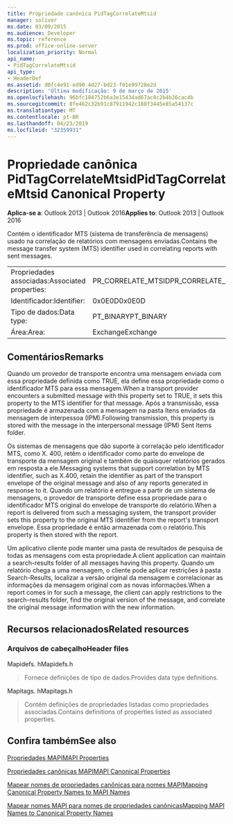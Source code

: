 ```yaml
---
title: Propriedade canônica PidTagCorrelateMtsid
manager: soliver
ms.date: 03/09/2015
ms.audience: Developer
ms.topic: reference
ms.prod: office-online-server
localization_priority: Normal
api_name:
- PidTagCorrelateMtsid
api_type:
- HeaderDef
ms.assetid: d0fc4e91-ed90-4d27-bd23-f01e99728e2d
description: 'Última modificação: 9 de março de 2015'
ms.openlocfilehash: 96bfc184752b6a3e15434ad67ac8c2b4b26cac4b
ms.sourcegitcommit: 8fe462c32b91c87911942c188f3445e85a54137c
ms.translationtype: MT
ms.contentlocale: pt-BR
ms.lasthandoff: 04/23/2019
ms.locfileid: "32359931"
---
```

# <a name="pidtagcorrelatemtsid-canonical-property"></a><span data-ttu-id="80e53-103">Propriedade canônica PidTagCorrelateMtsid</span><span class="sxs-lookup"><span data-stu-id="80e53-103">PidTagCorrelateMtsid Canonical Property</span></span>

  
  
<span data-ttu-id="80e53-104">**Aplica-se a**: Outlook 2013 | Outlook 2016</span><span class="sxs-lookup"><span data-stu-id="80e53-104">**Applies to**: Outlook 2013 | Outlook 2016</span></span> 
  
<span data-ttu-id="80e53-105">Contém o identificador MTS (sistema de transferência de mensagens) usado na correlação de relatórios com mensagens enviadas.</span><span class="sxs-lookup"><span data-stu-id="80e53-105">Contains the message transfer system (MTS) identifier used in correlating reports with sent messages.</span></span>
  
|||
|:-----|:-----|
|<span data-ttu-id="80e53-106">Propriedades associadas:</span><span class="sxs-lookup"><span data-stu-id="80e53-106">Associated properties:</span></span>  <br/> |<span data-ttu-id="80e53-107">PR_CORRELATE_MTSID</span><span class="sxs-lookup"><span data-stu-id="80e53-107">PR_CORRELATE_MTSID</span></span>  <br/> |
|<span data-ttu-id="80e53-108">Identificador:</span><span class="sxs-lookup"><span data-stu-id="80e53-108">Identifier:</span></span>  <br/> |<span data-ttu-id="80e53-109">0x0E0D</span><span class="sxs-lookup"><span data-stu-id="80e53-109">0x0E0D</span></span>  <br/> |
|<span data-ttu-id="80e53-110">Tipo de dados:</span><span class="sxs-lookup"><span data-stu-id="80e53-110">Data type:</span></span>  <br/> |<span data-ttu-id="80e53-111">PT_BINARY</span><span class="sxs-lookup"><span data-stu-id="80e53-111">PT_BINARY</span></span>  <br/> |
|<span data-ttu-id="80e53-112">Área:</span><span class="sxs-lookup"><span data-stu-id="80e53-112">Area:</span></span>  <br/> |<span data-ttu-id="80e53-113">Exchange</span><span class="sxs-lookup"><span data-stu-id="80e53-113">Exchange</span></span>  <br/> |
   
## <a name="remarks"></a><span data-ttu-id="80e53-114">Comentários</span><span class="sxs-lookup"><span data-stu-id="80e53-114">Remarks</span></span>

<span data-ttu-id="80e53-115">Quando um provedor de transporte encontra uma mensagem enviada com essa propriedade definida como TRUE, ela define essa propriedade como o identificador MTS para essa mensagem.</span><span class="sxs-lookup"><span data-stu-id="80e53-115">When a transport provider encounters a submitted message with this property set to TRUE, it sets this property to the MTS identifier for that message.</span></span> <span data-ttu-id="80e53-116">Após a transmissão, essa propriedade é armazenada com a mensagem na pasta Itens enviados da mensagem de interpessoa (IPM).</span><span class="sxs-lookup"><span data-stu-id="80e53-116">Following transmission, this property is stored with the message in the interpersonal message (IPM) Sent Items folder.</span></span>
  
<span data-ttu-id="80e53-117">Os sistemas de mensagens que dão suporte à correlação pelo identificador MTS, como X. 400, retêm o identificador como parte do envelope de transporte da mensagem original e também de quaisquer relatórios gerados em resposta a ele.</span><span class="sxs-lookup"><span data-stu-id="80e53-117">Messaging systems that support correlation by MTS identifier, such as X.400, retain the identifier as part of the transport envelope of the original message and also of any reports generated in response to it.</span></span> <span data-ttu-id="80e53-118">Quando um relatório é entregue a partir de um sistema de mensagens, o provedor de transporte define essa propriedade para o identificador MTS original do envelope de transporte do relatório.</span><span class="sxs-lookup"><span data-stu-id="80e53-118">When a report is delivered from such a messaging system, the transport provider sets this property to the original MTS identifier from the report's transport envelope.</span></span> <span data-ttu-id="80e53-119">Essa propriedade é então armazenada com o relatório.</span><span class="sxs-lookup"><span data-stu-id="80e53-119">This property is then stored with the report.</span></span>
  
<span data-ttu-id="80e53-120">Um aplicativo cliente pode manter uma pasta de resultados de pesquisa de todas as mensagens com esta propriedade.</span><span class="sxs-lookup"><span data-stu-id="80e53-120">A client application can maintain a search-results folder of all messages having this property.</span></span> <span data-ttu-id="80e53-121">Quando um relatório chega a uma mensagem, o cliente pode aplicar restrições à pasta Search-Results, localizar a versão original da mensagem e correlacionar as informações da mensagem original com as novas informações.</span><span class="sxs-lookup"><span data-stu-id="80e53-121">When a report comes in for such a message, the client can apply restrictions to the search-results folder, find the original version of the message, and correlate the original message information with the new information.</span></span>
  
## <a name="related-resources"></a><span data-ttu-id="80e53-122">Recursos relacionados</span><span class="sxs-lookup"><span data-stu-id="80e53-122">Related resources</span></span>

### <a name="header-files"></a><span data-ttu-id="80e53-123">Arquivos de cabeçalho</span><span class="sxs-lookup"><span data-stu-id="80e53-123">Header files</span></span>

<span data-ttu-id="80e53-124">Mapidefs. h</span><span class="sxs-lookup"><span data-stu-id="80e53-124">Mapidefs.h</span></span>
  
> <span data-ttu-id="80e53-125">Fornece definições de tipo de dados.</span><span class="sxs-lookup"><span data-stu-id="80e53-125">Provides data type definitions.</span></span>
    
<span data-ttu-id="80e53-126">Mapitags. h</span><span class="sxs-lookup"><span data-stu-id="80e53-126">Mapitags.h</span></span>
  
> <span data-ttu-id="80e53-127">Contém definições de propriedades listadas como propriedades associadas.</span><span class="sxs-lookup"><span data-stu-id="80e53-127">Contains definitions of properties listed as associated properties.</span></span>
    
## <a name="see-also"></a><span data-ttu-id="80e53-128">Confira também</span><span class="sxs-lookup"><span data-stu-id="80e53-128">See also</span></span>



[<span data-ttu-id="80e53-129">Propriedades MAPI</span><span class="sxs-lookup"><span data-stu-id="80e53-129">MAPI Properties</span></span>](mapi-properties.md)
  
[<span data-ttu-id="80e53-130">Propriedades canônicas MAPI</span><span class="sxs-lookup"><span data-stu-id="80e53-130">MAPI Canonical Properties</span></span>](mapi-canonical-properties.md)
  
[<span data-ttu-id="80e53-131">Mapear nomes de propriedades canônicas para nomes MAPI</span><span class="sxs-lookup"><span data-stu-id="80e53-131">Mapping Canonical Property Names to MAPI Names</span></span>](mapping-canonical-property-names-to-mapi-names.md)
  
[<span data-ttu-id="80e53-132">Mapear nomes MAPI para nomes de propriedades canônicas</span><span class="sxs-lookup"><span data-stu-id="80e53-132">Mapping MAPI Names to Canonical Property Names</span></span>](mapping-mapi-names-to-canonical-property-names.md)

